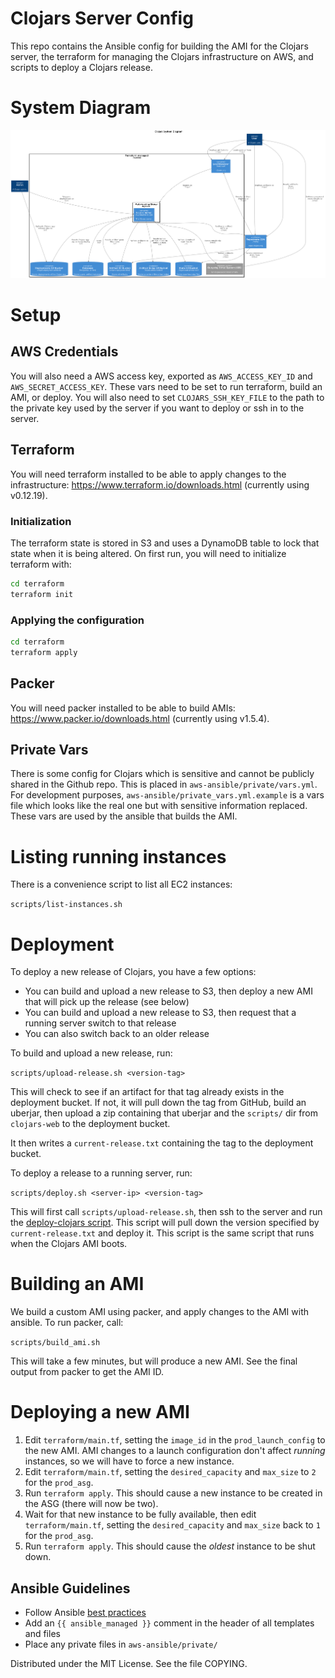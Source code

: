 # Clojars Server Config

This repo contains the Ansible config for building the AMI for the
Clojars server, the terraform for managing the Clojars
infrastructure on AWS, and scripts to deploy a Clojars release.

# System Diagram

![System Diagram](./system_diagram.png)

# Setup

## AWS Credentials

You will also need a AWS access key, exported as `AWS_ACCESS_KEY_ID`
and `AWS_SECRET_ACCESS_KEY`. These vars need to be set to run
terraform, build an AMI, or deploy. You will also need to set
`CLOJARS_SSH_KEY_FILE` to the path to the private key used by the
server if you want to deploy or ssh in to the server.

## Terraform

You will need terraform installed to be able to apply changes to the
infrastructure: https://www.terraform.io/downloads.html (currently
using v0.12.19).

### Initialization

The terraform state is stored in S3 and uses a DynamoDB table to lock
that state when it is being altered. On first run, you will need to
initialize terraform with:

```sh
cd terraform
terraform init
```
### Applying the configuration

```sh
cd terraform
terraform apply
```

## Packer

You will need packer installed to be able to build AMIs:
https://www.packer.io/downloads.html (currently using v1.5.4).

## Private Vars

There is some config for Clojars which is sensitive and cannot be
publicly shared in the Github repo. This is placed in
`aws-ansible/private/vars.yml`. For development purposes,
`aws-ansible/private_vars.yml.example` is a vars file which looks like
the real one but with sensitive information replaced. These vars are
used by the ansible that builds the AMI.

# Listing running instances

There is a convenience script to list all EC2 instances:

`scripts/list-instances.sh`

# Deployment

To deploy a new release of Clojars, you have a few options:

- You can build and upload a new release to S3, then deploy a new AMI
  that will pick up the release (see below)
- You can build and upload a new release to S3, then request that a
  running server switch to that release
- You can also switch back to an older release

To build and upload a new release, run:

`scripts/upload-release.sh <version-tag>`

This will check to see if an artifact for that tag already exists in
the deployment bucket. If not, it will pull down the tag from GitHub,
build an uberjar, then upload a zip containing that uberjar and the
`scripts/` dir from `clojars-web` to the deployment bucket. 

It then writes a `current-release.txt` containing the tag to the
deployment bucket.

To deploy a release to a running server, run:

`scripts/deploy.sh <server-ip> <version-tag>`

This will first call `scripts/upload-release.sh`, then ssh to the
server and run the [deploy-clojars
script](./aws-ansible/roles/clojars/files/bing-scripts/deploy-clojars). This
script will pull down the version specified by `current-release.txt`
and deploy it. This script is the same script that runs when the
Clojars AMI boots.

# Building an AMI

We build a custom AMI using packer, and apply changes to the AMI with
ansible. To run packer, call:

`scripts/build_ami.sh`

This will take a few minutes, but will produce a new AMI. See the
final output from packer to get the AMI ID.

# Deploying a new AMI

1. Edit `terraform/main.tf`, setting the `image_id` in the
   `prod_launch_config` to the new AMI. AMI changes to a launch
   configuration don't affect *running* instances, so we will have to
   force a new instance.
2. Edit `terraform/main.tf`, setting the `desired_capacity` and
   `max_size` to `2` for the `prod_asg`. 
3. Run `terraform apply`. This should cause a new instance to be
   created in the ASG (there will now be two). 
4. Wait for that new instance to be fully available, then edit
   `terraform/main.tf`, setting the `desired_capacity` and `max_size`
   back to `1` for the `prod_asg`.
5. Run `terraform apply`. This should cause the *oldest* instance to
   be shut down.

## Ansible Guidelines

* Follow Ansible [best practices](http://docs.ansible.com/ansible/playbooks_best_practices.html)
* Add an `{{ ansible_managed }}` comment in the header of all templates and files
* Place any private files in `aws-ansible/private/`


Distributed under the MIT License. See the file COPYING.
